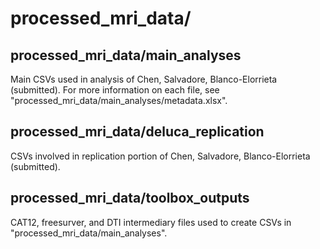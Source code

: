 # processed_mri_data/

## processed_mri_data/main_analyses

Main CSVs used in analysis of Chen, Salvadore, Blanco-Elorrieta (submitted). For more information on each file, see "processed_mri_data/main_analyses/metadata.xlsx".

## processed_mri_data/deluca_replication

CSVs involved in replication portion of Chen, Salvadore, Blanco-Elorrieta (submitted).

## processed_mri_data/toolbox_outputs

CAT12, freesurver, and DTI intermediary files used to create CSVs in "processed_mri_data/main_analyses".
